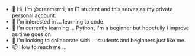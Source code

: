 - 👋 Hi, I’m @dreamerrri, an IT student and this serves as my private personal account.
- 👀 I’m interested in ... learning to code 
- 🌱 I’m currently learning ... Python, I'm a beginner but hopefully I improve as time goes on.
- 💞️ I’m looking to collaborate with ... students and beginners just like me.
- 📫 How to reach me ...

<!---
dreamerrri/dreamerrri is a ✨ special ✨ repository because its `README.md` (this file) appears on your GitHub profile.
You can click the Preview link to take a look at your changes.
--->
